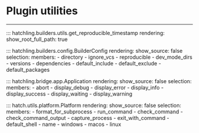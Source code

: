 # Plugin utilities

-----

::: hatchling.builders.utils.get_reproducible_timestamp
    rendering:
      show_root_full_path: true

::: hatchling.builders.config.BuilderConfig
    rendering:
      show_source: false
    selection:
      members:
      - directory
      - ignore_vcs
      - reproducible
      - dev_mode_dirs
      - versions
      - dependencies
      - default_include
      - default_exclude
      - default_packages

::: hatchling.bridge.app.Application
    rendering:
      show_source: false
    selection:
      members:
      - abort
      - display_debug
      - display_error
      - display_info
      - display_success
      - display_waiting
      - display_warning

::: hatch.utils.platform.Platform
    rendering:
      show_source: false
    selection:
      members:
      - format_for_subprocess
      - run_command
      - check_command
      - check_command_output
      - capture_process
      - exit_with_command
      - default_shell
      - name
      - windows
      - macos
      - linux
